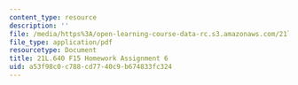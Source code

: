 ```yaml
---
content_type: resource
description: ''
file: /media/https%3A/open-learning-course-data-rc.s3.amazonaws.com/21l-640j-the-new-spain-1977-present-fall-2015/a53f98c0c788cd7740c9b674833fc324_MIT21L_640JF15_HW_ses6.pdf
file_type: application/pdf
resourcetype: Document
title: 21L.640 F15 Homework Assignment 6
uid: a53f98c0-c788-cd77-40c9-b674833fc324
---
```

